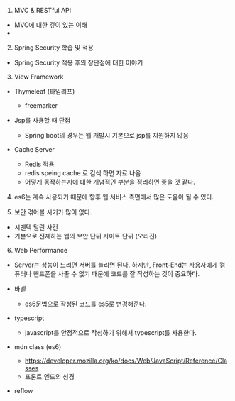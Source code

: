 
1. MVC & RESTful API
- MVC에 대한 깊이 있는 이해
- 

2. Spring Security 학습 및 적용
- Spring Security 적용 후의 장단점에 대한 이야기

3. View Framework
- Thymeleaf (타임리프)
    - freemarker
- Jsp를 사용할 때 단점
    - Spring boot의 경우는 웹 개발시 기본으로 jsp를 지원하지 않음

- Cache Server
    - Redis 적용
    - redis speing cache 로 검색 하면 자료 나옴
    - 어떻게 동작하는지에 대한 개념적인 부분을 정리하면 좋을 것 같다.


4. es6는 계속 사용되기 때문에 향후 웹 서비스 측면에서 많은 도움이 될 수 있다.

5. 보안 겪어볼 시기가 많이 없다.
- 시멘텍 털린 사건
- 기본으로 전제하는 웹의 보안 단위 사이트 단위 (오리진)

6. Web Performance
- Server는 성능이 느리면 서버를 늘리면 된다. 하지만, Front-End는 사용자에게 컴퓨터나 핸드폰을 사줄 수 없기 때문에 코드를 잘 작성하는 것이 중요하다.

- 바벨
    - es6문법으로 작성된 코드를 es5로 변경해준다.

- typescript
    - javascript를 안정적으로 작성하기 위해서 typescript를 사용한다.

- mdn class (es6)
    - https://developer.mozilla.org/ko/docs/Web/JavaScript/Reference/Classes
    - 프론트 엔드의 성경

- reflow